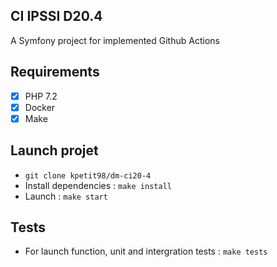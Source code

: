 ## CI IPSSI D20.4

A Symfony project for implemented Github Actions

## Requirements

- [x] PHP 7.2
- [x] Docker
- [x] Make

## Launch projet

- `git clone kpetit98/dm-ci20-4`
- Install dependencies : `make install`
- Launch : `make start`

## Tests

- For launch function, unit and intergration tests : `make tests`
